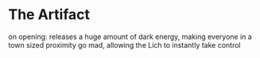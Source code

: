 # The Artifact

on opening: releases a huge amount of dark energy, making everyone in a town sized proximity go mad, allowing the Lich to instantly take control
